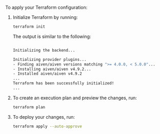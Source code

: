 To apply your Terraform configuration:

1. Initialize Terraform by running:

   ```bash
   terraform init
   ```

   The output is similar to the following:

   ```bash

   Initializing the backend...

   Initializing provider plugins...
   - Finding aiven/aiven versions matching ">= 4.0.0, < 5.0.0"...
   - Installing aiven/aiven v4.9.2...
   - Installed aiven/aiven v4.9.2
   ...
   Terraform has been successfully initialized!
   ...
   ```

5. To create an execution plan and preview the changes, run:

   ```bash
   terraform plan
   ```

6. To deploy your changes, run:

   ```bash
   terraform apply --auto-approve
   ```
